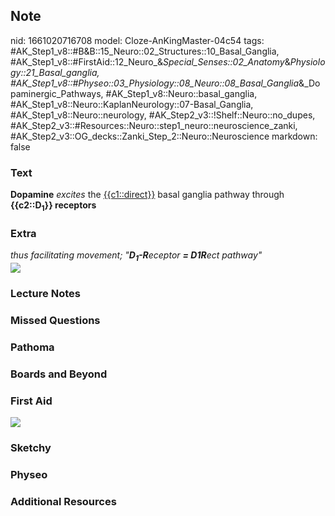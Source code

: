 ## Note
nid: 1661020716708
model: Cloze-AnKingMaster-04c54
tags: #AK_Step1_v8::#B&B::15_Neuro::02_Structures::10_Basal_Ganglia, #AK_Step1_v8::#FirstAid::12_Neuro_&_Special_Senses::02_Anatomy_&_Physiology::21_Basal_ganglia, #AK_Step1_v8::#Physeo::03_Physiology::08_Neuro::08_Basal_Ganglia_&_Dopaminergic_Pathways, #AK_Step1_v8::Neuro::basal_ganglia, #AK_Step1_v8::Neuro::KaplanNeurology::07-Basal_Ganglia, #AK_Step1_v8::Neuro::neurology, #AK_Step2_v3::!Shelf::Neuro::no_dupes, #AK_Step2_v3::#Resources::Neuro::step1_neuro::neuroscience_zanki, #AK_Step2_v3::OG_decks::Zanki_Step_2::Neuro::Neuroscience
markdown: false

### Text
<div>
  <b>Dopamine</b> <i>excites</i> the <u>{{c1::direct}}</u> basal
  ganglia pathway through <b>{{c2::D<sub>1</sub>}} receptors</b>
</div>

### Extra
<div>
<i>thus facilitating movement; "<b>D</b><sub style="font-weight: 
   bold;">1</sub><b>-R</b>eceptor <b>= D1R</b>ect pathway"</i>
</div>
<div>
  <i><img src="paste-185143155229116.jpg"></i>
</div>

### Lecture Notes


### Missed Questions


### Pathoma


### Boards and Beyond


### First Aid
<img src="tmpL1O8al.png">

### Sketchy


### Physeo


### Additional Resources

